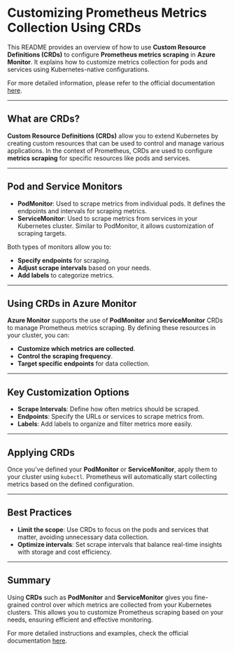 # Customizing Prometheus Metrics Collection Using CRDs

This README provides an overview of how to use **Custom Resource Definitions (CRDs)** to configure **Prometheus metrics scraping** in **Azure Monitor**. It explains how to customize metrics collection for pods and services using Kubernetes-native configurations.

For more detailed information, please refer to the official documentation [here](https://learn.microsoft.com/en-us/azure/azure-monitor/containers/prometheus-metrics-scrape-crd).

---

## What are CRDs?

**Custom Resource Definitions (CRDs)** allow you to extend Kubernetes by creating custom resources that can be used to control and manage various applications. In the context of Prometheus, CRDs are used to configure **metrics scraping** for specific resources like pods and services.

---

## Pod and Service Monitors

- **PodMonitor**: Used to scrape metrics from individual pods. It defines the endpoints and intervals for scraping metrics.
- **ServiceMonitor**: Used to scrape metrics from services in your Kubernetes cluster. Similar to PodMonitor, it allows customization of scraping targets.

Both types of monitors allow you to:
- **Specify endpoints** for scraping.
- **Adjust scrape intervals** based on your needs.
- **Add labels** to categorize metrics.

---

## Using CRDs in Azure Monitor

**Azure Monitor** supports the use of **PodMonitor** and **ServiceMonitor** CRDs to manage Prometheus metrics scraping. By defining these resources in your cluster, you can:
- **Customize which metrics are collected**.
- **Control the scraping frequency**.
- **Target specific endpoints** for data collection.

---

## Key Customization Options

- **Scrape Intervals**: Define how often metrics should be scraped.
- **Endpoints**: Specify the URLs or services to scrape metrics from.
- **Labels**: Add labels to organize and filter metrics more easily.

---

## Applying CRDs

Once you’ve defined your **PodMonitor** or **ServiceMonitor**, apply them to your cluster using `kubectl`. Prometheus will automatically start collecting metrics based on the defined configuration.

---

## Best Practices

- **Limit the scope**: Use CRDs to focus on the pods and services that matter, avoiding unnecessary data collection.
- **Optimize intervals**: Set scrape intervals that balance real-time insights with storage and cost efficiency.

---

## Summary

Using **CRDs** such as **PodMonitor** and **ServiceMonitor** gives you fine-grained control over which metrics are collected from your Kubernetes clusters. This allows you to customize Prometheus scraping based on your needs, ensuring efficient and effective monitoring.

For more detailed instructions and examples, check the official documentation [here](https://learn.microsoft.com/en-us/azure/azure-monitor/containers/prometheus-metrics-scrape-crd).
